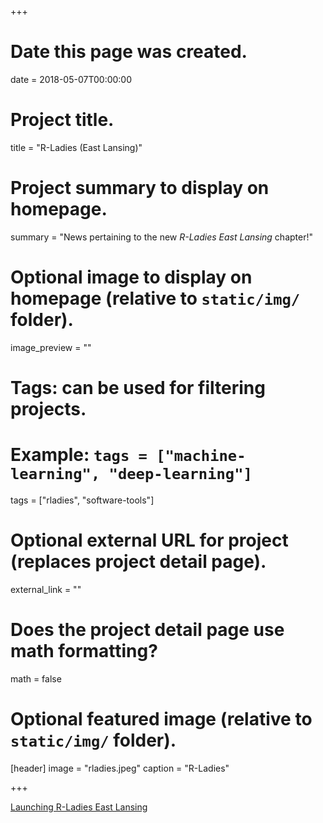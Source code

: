 +++
# Date this page was created.
date = 2018-05-07T00:00:00

# Project title.
title = "R-Ladies (East Lansing)"

# Project summary to display on homepage.
summary = "News pertaining to the new *R-Ladies East Lansing* chapter!"

# Optional image to display on homepage (relative to `static/img/` folder).
image_preview = ""

# Tags: can be used for filtering projects.
# Example: `tags = ["machine-learning", "deep-learning"]`
tags = ["rladies", "software-tools"]

# Optional external URL for project (replaces project detail page).
external_link = ""

# Does the project detail page use math formatting?
math = false

# Optional featured image (relative to `static/img/` folder).
[header]
image = "rladies.jpeg"
caption = "R-Ladies"

+++

[Launching R-Ladies East Lansing](/post/2018/rladies-elansing)
